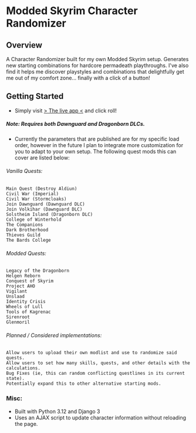 
# Modded Skyrim Character Randomizer

## Overview
A Character Randomizer built for my own Modded Skyrim setup. Generates new starting combinations for hardcore permadeath playthroughs. I've also find it helps me discover playstyles and combinations that delightfully get me out of my comfort zone... finally with a click of a button!

## Getting Started

- Simply visit [> The live app <](https://realmlorkhanchargen-9469f78ddf76.herokuapp.com) and click roll!

##### Note: Requires both Dawnguard and Dragonborn DLCs.

- Currently the parameters that are published are for my specific load order, however in the future I plan to integrate more customization for you to adapt to your own setup. The following quest mods this can cover are listed below:

###### Vanilla Quests:
    Main Quest (Destroy Aldiun)
    Civil War (Imperial)
    Civil War (Stormcloaks)
    Join Dawnguard (Dawnguard DLC)
    Join Volkihar (Dawnguard DLC)
    Solstheim Island (Dragonborn DLC)
    College of Winterhold
    The Companions
    Dark Brotherhood
    Thieves Guild
    The Bards College

###### Modded Quests:
    Legacy of the Dragonborn
    Helgen Reborn
    Conquest of Skyrim
    Project AHO
    Vigilant
    Unslaad
    Identity Crisis
    Wheels of Lull
    Tools of Kagrenac
    Sirenroot
    Glenmoril

###### Planned / Considered implementations:
    Allow users to upload their own modlist and use to randomize said quests.
    Allow users to set how many skills, quests, and other details with the calculations.
    Bug Fixes (ie, this can random conflicting questlines in its current state).
    Potentially expand this to other alternative starting mods.
    

### Misc:

- Built with Python 3.12 and Django 3
- Uses an AJAX script to update character information without reloading the page.


